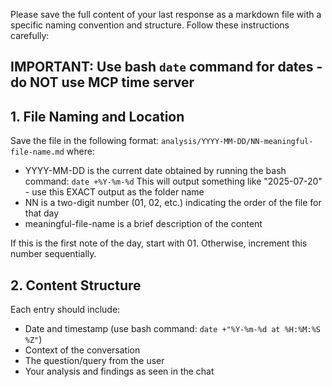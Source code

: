 Please save the full content of your last response as a markdown file with a specific naming convention and structure. Follow these instructions carefully:

## IMPORTANT: Use bash `date` command for dates - do NOT use MCP time server

## 1. File Naming and Location

Save the file in the following format: `analysis/YYYY-MM-DD/NN-meaningful-file-name.md` where:

- YYYY-MM-DD is the current date obtained by running the bash command: `date +%Y-%m-%d`
  This will output something like "2025-07-20" - use this EXACT output as the folder name
- NN is a two-digit number (01, 02, etc.) indicating the order of the file for that day
- meaningful-file-name is a brief description of the content

If this is the first note of the day, start with 01. Otherwise, increment this number sequentially.

## 2. Content Structure

Each entry should include:

- Date and timestamp (use bash command: `date +"%Y-%m-%d at %H:%M:%S %Z"`)
- Context of the conversation
- The question/query from the user
- Your analysis and findings as seen in the chat
